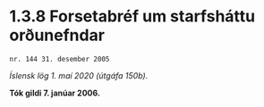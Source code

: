 # 1.3.8 Forsetabréf um starfsháttu orðunefndar

`nr. 144 31. desember 2005`

_Íslensk lög 1. maí 2020 (útgáfa 150b)._

**Tók gildi 7. janúar 2006.**

